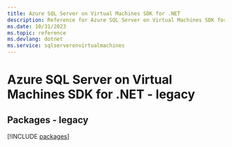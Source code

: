 ```yaml
---
title: Azure SQL Server on Virtual Machines SDK for .NET
description: Reference for Azure SQL Server on Virtual Machines SDK for .NET
ms.date: 10/31/2023
ms.topic: reference
ms.devlang: dotnet
ms.service: sqlserveronvirtualmachines
---
```

# Azure SQL Server on Virtual Machines SDK for .NET - legacy
## Packages - legacy
[!INCLUDE [packages](sql-server-on-virtual-machines-index.md)]